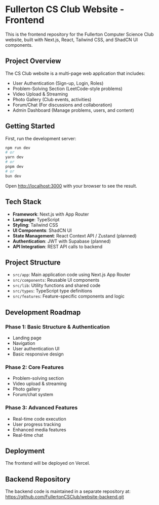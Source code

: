 # Fullerton CS Club Website - Frontend

This is the frontend repository for the Fullerton Computer Science Club website, built with Next.js, React, Tailwind CSS, and ShadCN UI components.

## Project Overview

The CS Club website is a multi-page web application that includes:

- User Authentication (Sign-up, Login, Roles)
- Problem-Solving Section (LeetCode-style problems)
- Video Upload & Streaming
- Photo Gallery (Club events, activities)
- Forum/Chat (For discussions and collaboration)
- Admin Dashboard (Manage problems, users, and content)

## Getting Started

First, run the development server:

```bash
npm run dev
# or
yarn dev
# or
pnpm dev
# or
bun dev
```

Open [http://localhost:3000](http://localhost:3000) with your browser to see the result.

## Tech Stack

- **Framework**: Next.js with App Router
- **Language**: TypeScript
- **Styling**: Tailwind CSS
- **UI Components**: ShadCN UI
- **State Management**: React Context API / Zustand (planned)
- **Authentication**: JWT with Supabase (planned)
- **API Integration**: REST API calls to backend

## Project Structure

- `src/app`: Main application code using Next.js App Router
- `src/components`: Reusable UI components
- `src/lib`: Utility functions and shared code
- `src/types`: TypeScript type definitions
- `src/features`: Feature-specific components and logic

## Development Roadmap

### Phase 1: Basic Structure & Authentication
- Landing page
- Navigation
- User authentication UI
- Basic responsive design

### Phase 2: Core Features
- Problem-solving section
- Video upload & streaming
- Photo gallery
- Forum/chat system

### Phase 3: Advanced Features
- Real-time code execution
- User progress tracking
- Enhanced media features
- Real-time chat

## Deployment

The frontend will be deployed on Vercel.

## Backend Repository

The backend code is maintained in a separate repository at:
https://github.com/FullertonCSClub/website-backend.git
